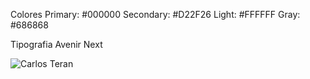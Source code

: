 Colores
Primary: #000000
Secondary: #D22F26
Light: #FFFFFF
Gray: #686868

Tipografia
Avenir Next

![Carlos Teran](https://repository-images.githubusercontent.com/382726647/32de4a80-dc2d-11eb-871b-0462b782d479)
